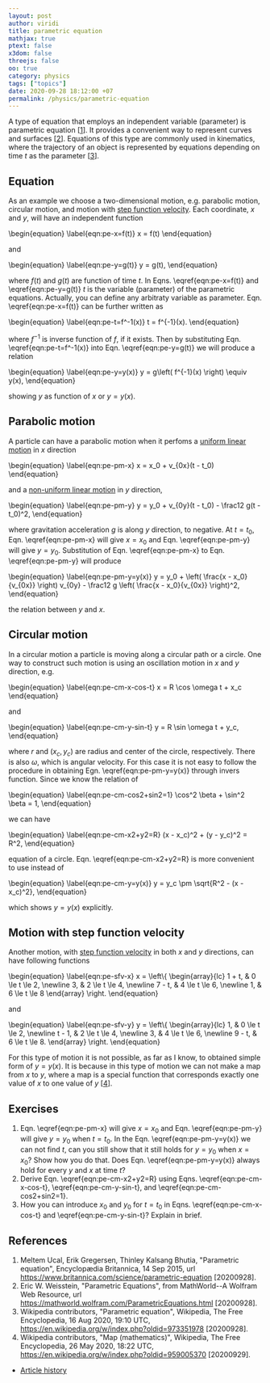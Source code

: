 ```yaml
---
layout: post
author: viridi
title: parametric equation
mathjax: true
ptext: false
x3dom: false
threejs: false
oo: true
category: physics
tags: ["topics"]
date: 2020-09-28 18:12:00 +07
permalink: /physics/parametric-equation
---
```

A type of equation that employs an independent variable (parameter) is parametric equation [[1](#ref1)]. It provides a convenient way to represent curves and surfaces [[2](#ref2)]. Equations of this type are commonly used in kinematics, where the trajectory of an object is represented by equations depending on time $t$ as the parameter [[3](#ref3)].


## Equation
As an example we choose a two-dimensional motion, e.g. parabolic motion, circular motion, and motion with [step function velocity](step-function-velocity). Each coordinate, $x$ and $y$, will have an independent function

\begin{equation}
\label{eqn:pe-x=f(t)}
x = f(t)
\end{equation}

and

\begin{equation}
\label{eqn:pe-y=g(t)}
y = g(t),
\end{equation}

where $f(t)$ and $g(t)$ are function of time $t$. In Eqns. \eqref{eqn:pe-x=f(t)} and \eqref{eqn:pe-y=g(t)} $t$ is the variable (parameter) of the parametric equations. Actually, you can define any arbitraty variable as parameter. Eqn. \eqref{eqn:pe-x=f(t)} can be further written as

\begin{equation}
\label{eqn:pe-t=f^-1(x)}
t = f^{-1}(x).
\end{equation}

where $f^{-1}$ is inverse function of $f$, if it exists.  Then by substituting Eqn. \eqref{eqn:pe-t=f^-1(x)} into Eqn. \eqref{eqn:pe-y=g(t)} we will produce a relation

\begin{equation}
\label{eqn:pe-y=y(x)}
y = g\left( f^{-1}(x) \right) \equiv y(x),
\end{equation}

showing $y$ as function of $x$ or $y = y(x)$.


## Parabolic motion
A particle can have a parabolic motion when it perfoms a [uniform linear motion](uniform-linear-motion) in $x$ direction 

\begin{equation}
\label{eqn:pe-pm-x}
x = x_0 + v_{0x}(t - t_0)
\end{equation}

and a [non-uniform linear motion](non-uniform-linear-motion) in $y$ direction,

\begin{equation}
\label{eqn:pe-pm-y}
y = y_0 + v_{0y}(t - t_0) - \frac12 g(t - t_0)^2,
\end{equation}

where gravitation acceleration $g$ is along $y$ direction, to negative. At $t = t_0$, Eqn. \eqref{eqn:pe-pm-x} will give $x = x_0$ and Eqn. \eqref{eqn:pe-pm-y} will give $y = y_0$. Substitution of Eqn. \eqref{eqn:pe-pm-x} to Eqn. \eqref{eqn:pe-pm-y} will produce

\begin{equation}
\label{eqn:pe-pm-y=y(x)}
y = y_0 + \left( \frac{x - x_0}{v_{0x}} \right) v_{0y} - \frac12 g \left( \frac{x - x_0}{v_{0x}} \right)^2,
\end{equation}

the relation between $y$ and $x$.


## Circular motion
In a circular motion a particle is moving along a circular path or a circle. One way to construct such motion is using an oscillation motion in $x$ and $y$ direction, e.g.

\begin{equation}
\label{eqn:pe-cm-x-cos-t}
x = R \cos \omega t + x_c
\end{equation}

and

\begin{equation}
\label{eqn:pe-cm-y-sin-t}
y = R \sin \omega t + y_c,
\end{equation}

where $r$ and $(x_c, y_c)$ are radius and center of the circle, respectively. There is also $\omega$, which is angular velocity. For this case it is not easy to follow the procedure in obtaining Egn. \eqref{eqn:pe-pm-y=y(x)} through invers function. Since we know the relation of

\begin{equation}
\label{eqn:pe-cm-cos2+sin2=1}
\cos^2 \beta +  \sin^2 \beta = 1,
\end{equation}

we can have

\begin{equation}
\label{eqn:pe-cm-x2+y2=R}
(x - x_c)^2 + (y - y_c)^2 = R^2,
\end{equation}

equation of a circle. Eqn. \eqref{eqn:pe-cm-x2+y2=R} is more convenient to use instead of

\begin{equation}
\label{eqn:pe-cm-y=y(x)}
 y = y_c \pm \sqrt{R^2 - (x - x_c)^2},
\end{equation}

which shows $y = y(x)$ explicitly.


## Motion with step function velocity
Another motion, with [step function velocity](step-function-velocity) in both $x$ and $y$ directions, can have following functions

\begin{equation}
\label{eqn:pe-sfv-x}
x = \left\\{
\begin{array}{lc}
1 + t, & 0 \le t \le 2, \newline
3, & 2 \le t \le 4, \newline
7 - t, & 4 \le t \le 6, \newline
1, & 6 \le t \le 8
\end{array}
\right.
\end{equation}

and

\begin{equation}
\label{eqn:pe-sfv-y}
y = \left\\{
\begin{array}{lc}
1, & 0 \le t \le 2, \newline
t - 1, & 2 \le t \le 4, \newline
3, & 4 \le t \le 6, \newline
9 - t, & 6 \le t \le 8.
\end{array}
\right.
\end{equation}

For this type of motion it is not possible, as far as I know, to obtained simple form of $y = y(x)$. It is because in this type of motion we can not make a map from $x$ to $y$, where a map is a special function that corresponds exactly one value of $x$ to one value of $y$ [[4](#ref4)].


## Exercises
1. Eqn. \eqref{eqn:pe-pm-x} will give $x = x_0$ and Eqn. \eqref{eqn:pe-pm-y} will give $y = y_0$ when $t = t_0$. In the Eqn. \eqref{eqn:pe-pm-y=y(x)} we can not find $t$, can you still show that it still holds for $y = y_0$ when $x = x_0$? Show how you do that. Does Eqn. \eqref{eqn:pe-pm-y=y(x)} always hold for every $y$ and $x$ at time $t$? 
2. Derive Eqn. \eqref{eqn:pe-cm-x2+y2=R} using Eqns. \eqref{eqn:pe-cm-x-cos-t}, \eqref{eqn:pe-cm-y-sin-t}, and \eqref{eqn:pe-cm-cos2+sin2=1}.
3. How you can introduce $x_0$ and $y_0$ for $t = t_0$ in Eqns. \eqref{eqn:pe-cm-x-cos-t} and \eqref{eqn:pe-cm-y-sin-t}? Explain in brief.


## References
1. <a name="ref1"></a>Meltem Ucal, Erik Gregersen, Thinley Kalsang Bhutia, "Parametric equation", Encyclopædia Britannica, 14 Sep 2015, url <https://www.britannica.com/science/parametric-equation> [20200928].
2. <a name="ref2"></a>Eric W. Weisstein, "Parametric Equations", from MathWorld--A Wolfram Web Resource, url <https://mathworld.wolfram.com/ParametricEquations.html> [20200928].
3. <a name="ref3"></a>Wikipedia contributors, "Parametric equation", Wikipedia, The Free Encyclopedia, 16 Aug 2020, 19:10 UTC, <https://en.wikipedia.org/w/index.php?oldid=973351978> [20200928].
4. <a name="ref4"></a>Wikipedia contributors, "Map (mathematics)", Wikipedia, The Free Encyclopedia, 26 May 2020, 18:22 UTC, <https://en.wikipedia.org/w/index.php?oldid=959005370> [20200929].

+ [Article history](https://github.com/butiran/butiran.github.io/commits/master/_posts/phys/2020-09-28-parametric-equation.md)
